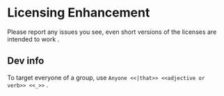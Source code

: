 
# Licensing Enhancement

Please report any issues you see, even short versions of the licenses are intended to work .


## Dev info

To target everyone of a group, use `Anyone <<|that>> <<adjective or verb>> <<_>>` .
